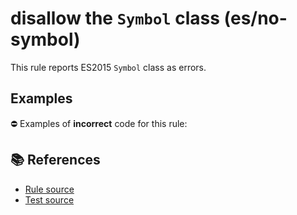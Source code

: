 # disallow the `Symbol` class (es/no-symbol)

This rule reports ES2015 `Symbol` class as errors.

## Examples

⛔ Examples of **incorrect** code for this rule:

<eslint-playground type="bad" code="/*eslint es/no-symbol: error */
let s = Symbol(&quot;s&quot;)
" />

## 📚 References

- [Rule source](https://github.com/mysticatea/eslint-plugin-es/blob/v2.0.0/lib/rules/no-symbol.js)
- [Test source](https://github.com/mysticatea/eslint-plugin-es/blob/v2.0.0/tests/lib/rules/no-symbol.js)
